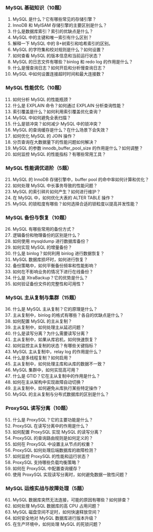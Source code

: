 ### MySQL 基础知识（10题）
1. MySQL 是什么？它有哪些常见的存储引擎？
2. InnoDB 和 MyISAM 存储引擎的主要区别是什么？
3. 什么是数据库索引？索引的优缺点是什么？
4. MySQL 中的主键和唯一索引有什么区别？
5. 解释一下 MySQL 中的 B+树索引和哈希索引的区别。
6. MySQL 的字符集和校对规则是什么？如何设置？
7. 如何查看 MySQL 的版本信息和当前运行状态？
8. MySQL 的日志文件有哪些？binlog 和 redo log 的作用是什么？
9. 什么是慢查询日志？如何开启和分析慢查询日志？
10. MySQL 中如何设置连接超时时间和最大连接数？

### MySQL 性能优化（10题）
11. 如何分析 MySQL 的性能瓶颈？
12. 什么是 EXPLAIN 命令？如何通过 EXPLAIN 分析查询性能？
13. 索引覆盖是什么？如何利用索引覆盖优化查询？
14. MySQL 中如何避免全表扫描？
15. 什么是锁冲突？如何减少 MySQL 中的锁冲突？
16. MySQL 的查询缓存是什么？在什么场景下会失效？
17. 如何优化 MySQL 的 JOIN 操作？
18. 分页查询在大数据量下的性能问题如何解决？
19. MySQL 的参数 innodb_buffer_pool_size 的作用是什么？如何调整？
20. 如何监控 MySQL 的性能指标？有哪些常用工具？

### MySQL 性能调优进阶（5题）
21. MySQL 的 InnoDB 存储引擎中，buffer pool 的命中率如何计算和优化？
22. 如何处理 MySQL 中长事务导致的性能问题？
23. MySQL 的索引碎片如何产生？如何进行维护？
24. 在 MySQL 中，如何优化大表的 ALTER TABLE 操作？
25. MySQL 的锁粒度有哪些？如何选择合适的锁粒度以提高并发性能？

### MySQL 备份与恢复（10题）
26. MySQL 有哪些常用的备份方式？
27. 逻辑备份和物理备份的区别是什么？
28. 如何使用 mysqldump 进行数据库备份？
29. 如何实现 MySQL 的增量备份？
30. 什么是 binlog？如何利用 binlog 进行数据恢复？
31. MySQL 数据库损坏时，如何进行恢复？
32. 备份策略中，如何平衡备份频率和性能影响？
33. 如何在不影响业务的情况下进行在线备份？
34. 什么是 XtraBackup？它的优势是什么？
35. 如何验证备份文件的完整性和可用性？

### MySQL 主从复制与集群（15题）
36. 什么是 MySQL 主从复制？它的原理是什么？
37. 主从复制中，binlog 的格式有哪些？各自的优缺点是什么？
38. 如何配置 MySQL 的主从复制？
39. 主从复制中，如何处理主从延迟问题？
40. 什么是读写分离？为什么需要读写分离？
41. 主从复制中，如果从库宕机，如何快速恢复？
42. 如何监控主从复制的状态？有哪些关键指标？
43. MySQL 主从复制中，relay log 的作用是什么？
44. 什么是多线程复制？如何启用？
45. 主从复制中，如何处理主库和从库的数据不一致？
46. MySQL 集群中，如何实现高可用？
47. 什么是 GTID？它在主从复制中的作用是什么？
48. 如何在主从架构中实现故障自动切换？
49. 主从复制中，如何避免从库执行某些特定操作？
50. MySQL 的主从复制与分布式数据库的区别是什么？

### ProxySQL 读写分离（10题）
51. 什么是 ProxySQL？它的主要功能是什么？
52. ProxySQL 在读写分离中的作用是什么？
53. 如何配置 ProxySQL 实现 MySQL 的读写分离？
54. ProxySQL 的查询路由规则是如何定义的？
55. 如何在 ProxySQL 中设置主从节点的权重？
56. ProxySQL 如何处理后端数据库的故障检测？
57. 如何监控 ProxySQL 的性能和运行状态？
58. ProxySQL 支持哪些负载均衡策略？
59. 如何在 ProxySQL 中配置查询缓存？
60. 使用 ProxySQL 实现读写分离时，如何避免数据一致性问题？

### MySQL 运维实战与故障处理（5题）
61. MySQL 数据库突然无法连接，可能的原因有哪些？如何排查？
62. 如何处理 MySQL 数据库的高 CPU 占用问题？
63. MySQL 磁盘空间不足时，如何快速释放空间？
64. 如何安全地对 MySQL 数据库进行版本升级？
65. 在生产环境中，如何处理 MySQL 的死锁问题？
